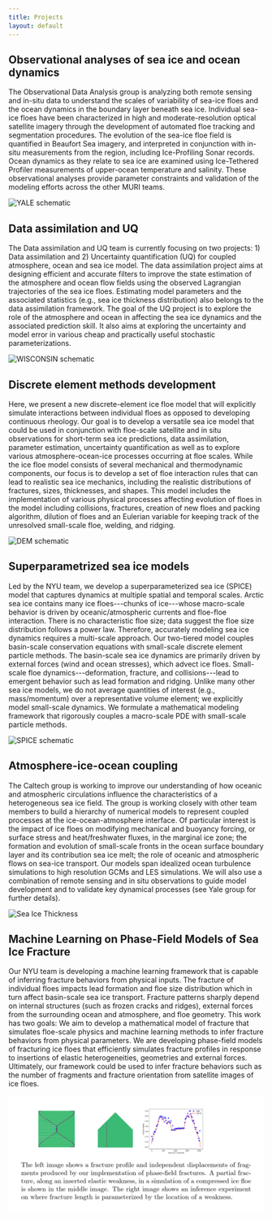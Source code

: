 ```yaml
---
title: Projects
layout: default
---
```


## Observational analyses of sea ice and ocean dynamics

The Observational Data Analysis group is analyzing both remote sensing and in-situ data to understand the scales of variability of sea-ice floes and the ocean dynamics in the boundary layer beneath sea ice. Individual sea-ice floes have been characterized in high and moderate-resolution optical satellite imagery through the development of automated floe tracking and segmentation procedures. The evolution of the sea-ice floe field is quantified in Beaufort Sea imagery, and interpreted in conjunction with in-situ measurements from the region, including Ice-Profiling Sonar records. Ocean dynamics as they relate to sea ice are examined using Ice-Tethered Profiler measurements of upper-ocean temperature and salinity. These observational analyses provide parameter constraints and validation of the modeling efforts across the other MURI teams.

![YALE schematic](./images/YaleProject_WebsiteFigure.png)

## Data assimilation and UQ

The Data assimilation and UQ team is currently focusing on two projects: 1) Data assimilation and 2) Uncertainty quantification (UQ) for coupled atmosphere, ocean and sea ice model. The data assimilation project aims at designing efficient and accurate filters to improve the state estimation of the atmosphere and ocean flow fields using the observed Lagrangian trajectories of the sea ice floes. Estimating model parameters and the associated statistics (e.g., sea ice thickness distribution) also belongs to the data assimilation framework. The goal of the UQ project is to explore the role of the atmosphere and ocean in affecting the sea ice dynamics and the associated prediction skill. It also aims at exploring the uncertainty and model error in various cheap and practically useful stochastic parameterizations.

![WISCONSIN schematic](./images/WisconsinProj_WebsiteFigure.png)

## Discrete element methods development

Here, we present a new discrete-element ice floe model that will explicitly simulate interactions between individual floes as opposed to developing continuous rheology. Our goal is to develop a versatile sea ice model that could be used in conjunction with floe-scale satellite and in situ observations for short-term sea ice predictions, data assimilation, parameter estimation, uncertainty quantification as well as to explore various atmosphere-ocean-ice processes occurring at floe scales. While the ice floe model consists of several mechanical and thermodynamic components, our focus is to develop a set of floe interaction rules that can lead to realistic sea ice mechanics, including the realistic distributions of fractures, sizes, thicknesses, and shapes. This model includes the implementation of various physical processes affecting evolution of floes in the model including collisions, fractures, creation of new floes and packing algorithm, dilution of floes and an Eulerian variable for keeping track of the unresolved small-scale floe, welding, and ridging.

![DEM schematic](./images/DEM_WebsiteFigure.jpg)


## Superparametrized sea ice models

Led by the NYU team, we develop a superparameterized sea ice (SPICE)
model that captures dynamics at multiple spatial and temporal
scales. Arctic sea ice contains many ice floes---chunks of ice---whose
macro-scale behavior is driven by oceanic/atmospheric currents and
floe-floe interaction. There is no characteristic floe size; data
suggest the floe size distribution follows a power law. Therefore,
accurately modeling sea ice dynamics requires a multi-scale
approach. Our two-tiered model couples basin-scale conservation
equations with small-scale discrete element particle methods. The
basin-scale sea ice dynamics are primarily driven by external forces
(wind and ocean stresses), which advect ice floes. Small-scale floe
dynamics---deformation, fracture, and collisions---lead to emergent
behavior such as lead formation and ridging. Unlike many other sea ice
models, we do not average quantities of interest (e.g., mass/momentum)
over a representative volume element; we explicitly model small-scale
dynamics. We formulate a mathematical modeling framework that
rigorously couples a macro-scale PDE with small-scale particle
methods.


![SPICE schematic](./images/SPICE_WebsiteFigure.png)

## Atmosphere-ice-ocean coupling

The Caltech group is working to improve our understanding of how
oceanic and atmospheric circulations influence the characteristics of
a heterogeneous sea ice field.  The group is working closely with
other team members to build a hierarchy of numerical models to
represent coupled processes at the ice-ocean-atmosphere interface.  Of
particular interest is the impact of ice floes on modifying mechanical
and buoyancy forcing, or surface stress and heat/freshwater fluxes, in
the marginal ice zone; the formation and evolution of small-scale
fronts in the ocean surface boundary layer and its contribution sea
ice melt; the role of oceanic and atmospheric flows on sea-ice
transport.  Our models span idealized ocean turbulence simulations to
high resolution GCMs and LES simulations.  We will also use a
combination of remote sensing and in situ observations to guide model
development and to validate key dynamical processes (see Yale group
for further details).

![Sea Ice Thickness](./images/WebsiteImage_AFT.png)

## Machine Learning on Phase-Field Models of Sea Ice Fracture

Our NYU team is developing a machine learning framework that is capable of inferring fracture behaviors from physical inputs. The fracture of individual floes impacts lead formation and floe size distribution which in turn affect basin-scale sea ice transport. Fracture patterns sharply depend on internal structures (such as frozen cracks and ridges), external forces from the surrounding ocean and atmosphere, and floe geometry. This work has two goals: We aim to develop a mathematical model of fracture that simulates floe-scale physics and machine learning methods to infer fracture behaviors from physical parameters. We are developing phase-field models of fracturing ice floes that efficiently simulates fracture profiles in response to insertions of elastic heterogeneities, geometries and external forces. Ultimately, our framework could be used to infer fracture behaviors such as the number of fragments and fracture orientation from satellite images of ice floes.

![Phase-field Fracture](./images/NYUProj_WebsiteFigure_FracPhase.png)
